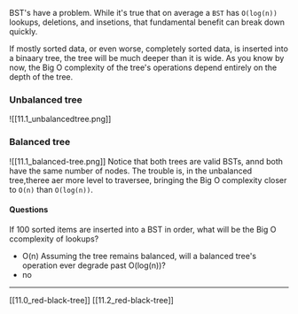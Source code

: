 BST's have a problem. While it's true that on average a `BST` has `O(log(n))` lookups, deletions, and insetions, that fundamental benefit can break down quickly. 

If mostly sorted data, or even worse, completely sorted data, is inserted into a binaary tree, the tree will be much deeper than it is wide. As you know by now, the Big O complexity of the tree's operations depend entirely on the depth of the tree. 

### Unbalanced tree
![[11.1_unbalancedtree.png]]

### Balanced tree
![[11.1_balanced-tree.png]]
Notice that both trees are valid BSTs, annd both have the same number of nodes. The trouble is, in the unbalanced tree,theree aer more level to traversee, bringing the Big O complexity closer to `O(n)` than `O(log(n))`. 

#### Questions
If 100 sorted items are inserted into a BST in order, what will be the Big O ccomplexity of lookups?
- O(n)
Assuming the tree remains balanced, will a balanced tree's operation ever degrade past O(log(n))?
- no

---
[[11.0_red-black-tree]]
[[11.2_red-black-tree]]

